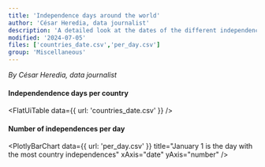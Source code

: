 ```yaml
---
title: 'Independence days around the world'
author: 'César Heredia, data journalist'
description: 'A detailed look at the dates of the different independence days'
modified: '2024-07-05'
files: ['countries_date.csv','per_day.csv']
group: 'Miscellaneous'
---
```


*By César Heredia, data journalist*

#### Independendence days per country
<FlatUiTable
  data={{
    url: 'countries_date.csv'
  }}
/>

#### Number of independences per day
<PlotlyBarChart
  data={{
    url: 'per_day.csv'
  }}
  title="January 1 is the day with the most country independences"
  xAxis="date"
  yAxis="number"
/>
